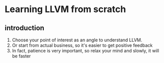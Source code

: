 # Learning LLVM from scratch

## introduction
1. Choose your point of interest as an angle to understand LLVM.
2. Or start from actual business, so it's easier to get positive feedback
3. In fact, patience is very important, so relax your mind and slowly, it will be faster
